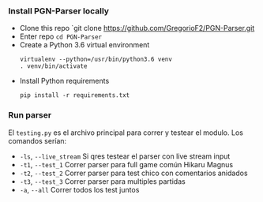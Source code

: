 
### Install PGN-Parser locally

* Clone this repo
  `git clone https://github.com/GregorioF2/PGN-Parser.git
* Enter repo
  `cd PGN-Parser`  
* Create a Python 3.6 virtual environment  
  ```
  virtualenv --python=/usr/bin/python3.6 venv
  . venv/bin/activate
  ```
* Install Python requirements
  ```
  pip install -r requirements.txt
  ```

### Run parser
  El `testing.py` es el archivo principal para correr y testear el modulo.
  Los comandos serían:
  * `-ls`, `--live_stream`  Si qres testear el parser con live stream input
  * `-t1`, `--test_1`       Correr parser para full game común Hikaru Magnus
  * `-t2`, `--test_2`       Correr parser para test chico con comentarios anidados
  * `-t3`, `--test_3`       Correr parser para multiples partidas
  * `-a`, `--all`           Correr todos los test juntos

